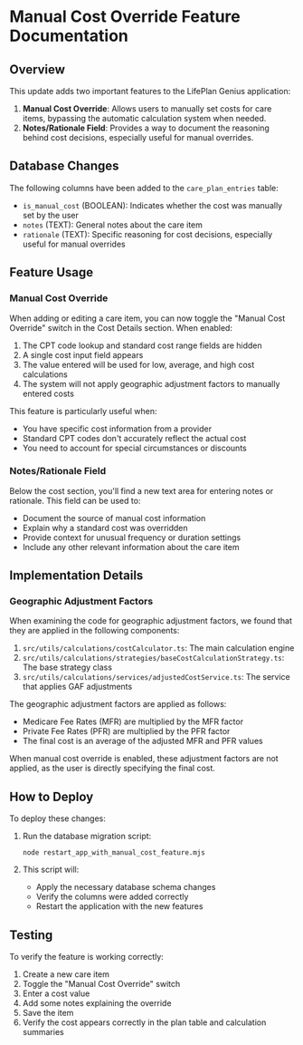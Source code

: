 # Manual Cost Override Feature Documentation

## Overview

This update adds two important features to the LifePlan Genius application:

1. **Manual Cost Override**: Allows users to manually set costs for care items, bypassing the automatic calculation system when needed.
2. **Notes/Rationale Field**: Provides a way to document the reasoning behind cost decisions, especially useful for manual overrides.

## Database Changes

The following columns have been added to the `care_plan_entries` table:

- `is_manual_cost` (BOOLEAN): Indicates whether the cost was manually set by the user
- `notes` (TEXT): General notes about the care item
- `rationale` (TEXT): Specific reasoning for cost decisions, especially useful for manual overrides

## Feature Usage

### Manual Cost Override

When adding or editing a care item, you can now toggle the "Manual Cost Override" switch in the Cost Details section. When enabled:

1. The CPT code lookup and standard cost range fields are hidden
2. A single cost input field appears
3. The value entered will be used for low, average, and high cost calculations
4. The system will not apply geographic adjustment factors to manually entered costs

This feature is particularly useful when:
- You have specific cost information from a provider
- Standard CPT codes don't accurately reflect the actual cost
- You need to account for special circumstances or discounts

### Notes/Rationale Field

Below the cost section, you'll find a new text area for entering notes or rationale. This field can be used to:

- Document the source of manual cost information
- Explain why a standard cost was overridden
- Provide context for unusual frequency or duration settings
- Include any other relevant information about the care item

## Implementation Details

### Geographic Adjustment Factors

When examining the code for geographic adjustment factors, we found that they are applied in the following components:

1. `src/utils/calculations/costCalculator.ts`: The main calculation engine
2. `src/utils/calculations/strategies/baseCostCalculationStrategy.ts`: The base strategy class
3. `src/utils/calculations/services/adjustedCostService.ts`: The service that applies GAF adjustments

The geographic adjustment factors are applied as follows:
- Medicare Fee Rates (MFR) are multiplied by the MFR factor
- Private Fee Rates (PFR) are multiplied by the PFR factor
- The final cost is an average of the adjusted MFR and PFR values

When manual cost override is enabled, these adjustment factors are not applied, as the user is directly specifying the final cost.

## How to Deploy

To deploy these changes:

1. Run the database migration script:
   ```
   node restart_app_with_manual_cost_feature.mjs
   ```

2. This script will:
   - Apply the necessary database schema changes
   - Verify the columns were added correctly
   - Restart the application with the new features

## Testing

To verify the feature is working correctly:

1. Create a new care item
2. Toggle the "Manual Cost Override" switch
3. Enter a cost value
4. Add some notes explaining the override
5. Save the item
6. Verify the cost appears correctly in the plan table and calculation summaries
